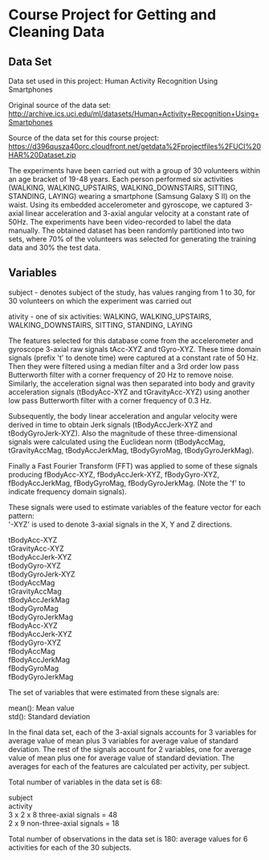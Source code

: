 # Course Project for Getting and Cleaning Data

## Data Set

Data set used in this project: Human Activity Recognition Using Smartphones

Original source of the data set: http://archive.ics.uci.edu/ml/datasets/Human+Activity+Recognition+Using+Smartphones

Source of the data set for this course project: https://d396qusza40orc.cloudfront.net/getdata%2Fprojectfiles%2FUCI%20HAR%20Dataset.zip 

The experiments have been carried out with a group of 30 volunteers within an age bracket of 19-48 years. Each person performed six activities (WALKING, WALKING_UPSTAIRS, WALKING_DOWNSTAIRS, SITTING, STANDING, LAYING) wearing a smartphone (Samsung Galaxy S II) on the waist. Using its embedded accelerometer and gyroscope, we captured 3-axial linear acceleration and 3-axial angular velocity at a constant rate of 50Hz. The experiments have been video-recorded to label the data manually. The obtained dataset has been randomly partitioned into two sets, where 70% of the volunteers was selected for generating the training data and 30% the test data. 

## Variables

subject - denotes subject of the study, has values ranging from 1 to 30, for 30 volunteers on which the experiment was carried out

ativity - one of six activities: WALKING, WALKING_UPSTAIRS, WALKING_DOWNSTAIRS, SITTING, STANDING, LAYING

The features selected for this database come from the accelerometer and gyroscope 3-axial raw signals tAcc-XYZ and tGyro-XYZ. These time domain signals (prefix 't' to denote time) were captured at a constant rate of 50 Hz. Then they were filtered using a median filter and a 3rd order low pass Butterworth filter with a corner frequency of 20 Hz to remove noise. Similarly, the acceleration signal was then separated into body and gravity acceleration signals (tBodyAcc-XYZ and tGravityAcc-XYZ) using another low pass Butterworth filter with a corner frequency of 0.3 Hz. 

Subsequently, the body linear acceleration and angular velocity were derived in time to obtain Jerk signals (tBodyAccJerk-XYZ and tBodyGyroJerk-XYZ). Also the magnitude of these three-dimensional signals were calculated using the Euclidean norm (tBodyAccMag, tGravityAccMag, tBodyAccJerkMag, tBodyGyroMag, tBodyGyroJerkMag). 

Finally a Fast Fourier Transform (FFT) was applied to some of these signals producing fBodyAcc-XYZ, fBodyAccJerk-XYZ, fBodyGyro-XYZ, fBodyAccJerkMag, fBodyGyroMag, fBodyGyroJerkMag. (Note the 'f' to indicate frequency domain signals). 

These signals were used to estimate variables of the feature vector for each pattern:  
'-XYZ' is used to denote 3-axial signals in the X, Y and Z directions.

tBodyAcc-XYZ  
tGravityAcc-XYZ  
tBodyAccJerk-XYZ  
tBodyGyro-XYZ  
tBodyGyroJerk-XYZ  
tBodyAccMag  
tGravityAccMag  
tBodyAccJerkMag  
tBodyGyroMag  
tBodyGyroJerkMag  
fBodyAcc-XYZ  
fBodyAccJerk-XYZ  
fBodyGyro-XYZ  
fBodyAccMag  
fBodyAccJerkMag  
fBodyGyroMag  
fBodyGyroJerkMag  

The set of variables that were estimated from these signals are: 

mean(): Mean value  
std(): Standard deviation  

In the final data set, each of the 3-axial signals accounts for 3 variables for average value of mean plus 3 variables for average value of standard deviation. The rest of the signals account for 2 variables, one for average value of mean plus one for average value of standard deviation. The averages for each of the features are calculated per activity, per subject.

Total number of variables in the data set is 68:

subject  
activity  
3 x 2 x 8 three-axial signals = 48  
2 x 9 non-three-axial signals = 18  

Total number of observations in the data set is 180: average values for 6 activities for each of the 30 subjects.
